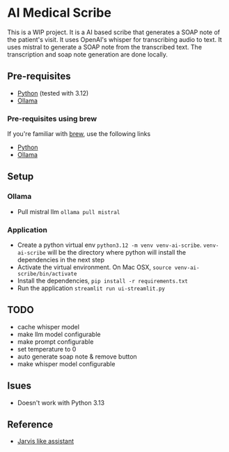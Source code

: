 # AI Medical Scribe
This is a WIP project.
It is a AI based scribe that generates a SOAP note of the patient's visit. It uses OpenAI's whisper for transcribing audio to text. It uses mistral to generate a SOAP note from the transcribed text. The transcription and soap note generation are done locally.

## Pre-requisites
- [Python](https://www.python.org/downloads/release/python-3120/) (tested with 3.12)
- [Ollama](https://ollama.com/)

### Pre-requisites using brew
If you're familiar with [brew](https://brew.sh/), use the following links
- [Python](https://formulae.brew.sh/formula/python@3.12#default)
- [Ollama](https://formulae.brew.sh/formula/ollama#default)

## Setup
### Ollama
- Pull mistral llm `ollama pull mistral`

### Application
- Create a python virtual env `python3.12 -m venv venv-ai-scribe`. `venv-ai-scribe` will be the directory where python will install the dependencies in the next step
- Activate the virtual environment. On Mac OSX, `source venv-ai-scribe/bin/activate`
- Install the dependencies, `pip install -r requirements.txt`
- Run the application `streamlit run ui-streamlit.py`

## TODO
- cache whisper model
- make llm model configurable
- make prompt configurable
- set temperature to 0
- auto generate soap note & remove button
- make whisper model configurable

## Isues
- Doesn't work with Python 3.13

## Reference
- [Jarvis like assistant](https://medium.com/@vndee.huynh/build-your-own-voice-assistant-and-run-it-locally-whisper-ollama-bark-c80e6f815cba)
